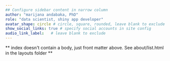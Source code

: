 ```yaml
---
## Configure sidebar content in narrow column
author: "marijana andabaka, PhD"
role: "data scientist, shiny app developer"
avatar_shape: circle # circle, square, rounded, leave blank to exclude
show_social_links: true # specify social accounts in site config
audio_link_label:   # leave blank to exclude
---
```


** index doesn't contain a body, just front matter above.
See about/list.html in the layouts folder **